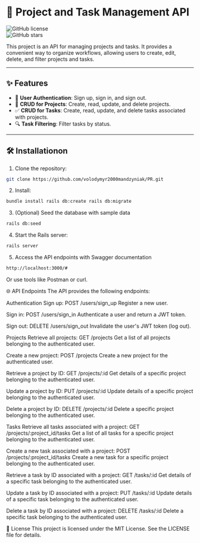 # 🚀 Project and Task Management API

![GitHub license](https://img.shields.io/badge/license-MIT-blue.svg)  
![GitHub stars](https://img.shields.io/github/stars/volodymyr2000mandzyniak/PR?style=social)

This project is an API for managing projects and tasks. It provides a convenient way to organize workflows, allowing users to create, edit, delete, and filter projects and tasks.

---

## ✨ Features

- 🔐 **User Authentication**: Sign up, sign in, and sign out.
- 📂 **CRUD for Projects**: Create, read, update, and delete projects.
- ✅ **CRUD for Tasks**: Create, read, update, and delete tasks associated with projects.
- 🔍 **Task Filtering**: Filter tasks by status.

---

## 🛠 Installationon

1. Clone the repository:
```bash
git clone https://github.com/volodymyr2000mandzyniak/PR.git
```

2. Install:
```bash
bundle install rails db:create rails db:migrate
```

3. (Optional) Seed the database with sample data
```bash
rails db:seed
```

4. Start the Rails server:
```bash
rails server
```

5. Access the API endpoints with Swagger documentation
```bash
http://localhost:3000/#
```
Or use tools like Postman or curl.



🌐 API Endpoints
The API provides the following endpoints:

Authentication
Sign up: POST /users/sign_up
Register a new user.

Sign in: POST /users/sign_in
Authenticate a user and return a JWT token.

Sign out: DELETE /users/sign_out
Invalidate the user's JWT token (log out).

Projects
Retrieve all projects: GET /projects
Get a list of all projects belonging to the authenticated user.

Create a new project: POST /projects
Create a new project for the authenticated user.

Retrieve a project by ID: GET /projects/:id
Get details of a specific project belonging to the authenticated user.

Update a project by ID: PUT /projects/:id
Update details of a specific project belonging to the authenticated user.

Delete a project by ID: DELETE /projects/:id
Delete a specific project belonging to the authenticated user.

Tasks
Retrieve all tasks associated with a project: GET /projects/:project_id/tasks
Get a list of all tasks for a specific project belonging to the authenticated user.

Create a new task associated with a project: POST /projects/:project_id/tasks
Create a new task for a specific project belonging to the authenticated user.

Retrieve a task by ID associated with a project: GET /tasks/:id
Get details of a specific task belonging to the authenticated user.

Update a task by ID associated with a project: PUT /tasks/:id
Update details of a specific task belonging to the authenticated user.

Delete a task by ID associated with a project: DELETE /tasks/:id
Delete a specific task belonging to the authenticated user.

📄 License
This project is licensed under the MIT License. See the LICENSE file for details.


